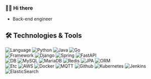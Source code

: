 
<!--
**bydkoon/bydkoon** is a ✨ _special_ ✨ repository because its `README.md` (this file) appears on your GitHub profile.

Here are some ideas to get you started:

- 🔭 I’m currently working on ...
- 🌱 I’m currently learning ...
- 👯 I’m looking to collaborate on ...
- 🤔 I’m looking for help with ...
- 💬 Ask me about ...
- 📫 How to reach me: ...
- 😄 Pronouns: ...
- ⚡ Fun fact: ...
-->

### 🙋‍♂️ Hi there
- Back-end engineer

## 🛠 Technologies & Tools
![Language](https://img.shields.io/badge/Language-informational?style=flat)
![Python](https://img.shields.io/badge/Python-informational?style=flat&logo=Python&logoColor=white&color=777777)
![Java](https://img.shields.io/badge/Java-informational?style=flat&logo=Java&logoColor=white&color=777777)
![Go](https://img.shields.io/badge/Go-informational?style=flat&logo=Go&logoColor=white&color=777777)
</br>
![Framework](https://img.shields.io/badge/Framework-informational?style=flat)
![Django](https://img.shields.io/badge/Django-informational?style=flat&logo=Django&logoColor=white&color=777777)
![Spring](https://img.shields.io/badge/Spring-informational?style=flat&logo=Spring&logoColor=white&color=777777)
![FastAPI](https://img.shields.io/badge/FastAPI-informational?style=flat&logo=FastAPI&logoColor=white&color=777777)
</br>
![DB](https://img.shields.io/badge/DB-informational?style=flat)
![MySQL](https://img.shields.io/badge/MySQL-informational?style=flat&logo=MySQL&logoColor=white&color=777777)
![MariaDB](https://img.shields.io/badge/MariaDB-informational?style=flat&logo=MariaDB&logoColor=white&color=777777)
![Redis](https://img.shields.io/badge/Redis-informational?style=flat&logo=Redis&logoColor=white&color=777777)
![JPA](https://img.shields.io/badge/JPA-informational?style=flat&logo=JPA&logoColor=white&color=777777)
![ORM](https://img.shields.io/badge/ORM-informational?style=flat&logo=ORM&logoColor=white&color=777777)
</br>
![Etc](https://img.shields.io/badge/Etc-informational?style=flat)
![AWS](https://img.shields.io/badge/AWS-informational?style=flat&logo=Amazon%20AWS&logoColor=white&color=777777)
![Docker](https://img.shields.io/badge/Docker-informational?style=flat&logo=Docker&logoColor=white&color=777777)
![MQTT](https://img.shields.io/badge/MQTT-informational?style=flat&logo=MQTT&logoColor=white&color=777777)
![Github](https://img.shields.io/badge/Github-informational?style=flat&logo=Github&logoColor=white&color=777777)
![Kubernetes](https://img.shields.io/badge/Kubernetes-informational?style=flat&logo=Kubernetes&logoColor=white&color=777777)
![Jenkins](https://img.shields.io/badge/Jenkins-informational?style=flat&logo=Kubernetes&logoColor=white&color=777777)
![ElasticSearch](https://img.shields.io/badge/ElasticSearch-informational?style=flat&logo=Kubernetes&logoColor=white&color=777777)



